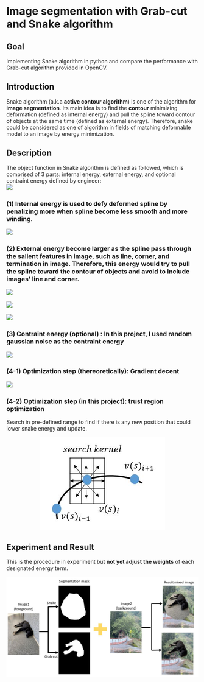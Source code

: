  <h1 align="left">Image segmentation with Grab-cut and Snake algorithm </h1>
<h2 align="center"> 
  
  ## Goal
Implementing Snake algorithm in python and compare the performance with Grab-cut algorithm provided in OpenCV.
 
  ## Introduction
  
 Snake algorithm (a.k.a **active contour algorithm**) is one of the algorithm for **image segmentation**. Its main idea is to find the **contour** minimizing deformation (defined as internal energy) and pull the spline toward contour of objects at the same time (defined as external energy). Therefore, snake could be considered as one of algorithm in fields of matching deformable model to an image by energy minimization.

 
  ## Description
 The object function in Snake algorithm is defined as followed, which is comprised of 3 parts: internal energy, external energy, and optional contraint energy defined by engineer:  
 ![](http://latex.codecogs.com/svg.latex?\int_{0}^{1}E_{snake}(v(s))\mathrm{d}s=\int_{0}^{1}(E_{internal}(v(s))+E_{external}(v(s))+E_{constraint}(v(s)))\mathrm{d}s)
 
 ### (1) Internal energy is used to defy deformed spline by penalizing more when spline become less smooth and more winding. 
 
 ![](http://latex.codecogs.com/svg.latex?E_{internal}=E_{uniformity}+E_{curvature}=\alpha(s)\left|v_{s}(s)\right|^{2}+\beta(s)\left|v_{ss}(s)\right|^{2})
 
  ### (2) External energy become larger as the spline pass through the salient features in image, such as line, corner, and termination in image. Therefore, this energy would try to pull the spline toward the contour of objects and avoid to include images' line and corner. 
  
 ![](http://latex.codecogs.com/svg.latex?E_{external}=E_{image}=w_{line}E_{line}+w_{edge}E_{edge}+w_{term}E_{term})

 ![](http://latex.codecogs.com/svg.latex?E_{line}=I(x,y))
 
 ![](http://latex.codecogs.com/svg.latex?E_{edge}=-\left|\mathbf{\nabla}I(x,y)\right|^{2}=-\left|\frac{\partial{I_{x}}}{\partial{x}}+\frac{\partial{I_{y}}}{\partial{y}}\right|^{2})
 
 ### (3) Contraint energy (optional) : In this project, I used random gaussian noise as the contraint energy 
 ![](http://latex.codecogs.com/svg.latex?E_{constraint}=G(\mu,\sigma))
 
 ### (4-1) Optimization step (thereoretically): Gradient decent
 ![](http://latex.codecogs.com/svg.latex?\bar{v(s)_{i}}\longleftarrow{v(s)_{i}-\mathbf{\nabla}E_{snake}v(s)_{i}}=v(s)_{i}-w_{internal}\mathbf{\nabla}E_{internal}v(s)_{i}-w_{external}\mathbf{\nabla}E_{external}v(s)_{i})

  ### (4-2) Optimization step (in this project): trust region optimization
 Search in pre-defined range to find if there is any new position that could lower snake energy and update. 
 <p align="center">
 <img src="https://github.com/ychuang1234/image-segmentation-with-grab-cut-and-snake-algorithm/blob/5ddcdb5a28b30120e567e35b57c5ed3f371123d4/TRO.JPG" height="80%">
 </p>

## Experiment and Result
This is the procedure in experiment but **not yet adjust the weights** of each designated energy term.
<p align="center">
 <img src=https://github.com/ychuang1234/image-segmentation-with-grab-cut-and-snake-algorithm/blob/5a57fe4ae9e521f14e831821d398cf6ce723df8e/procedure.JPG " height="80%">
 </p>
